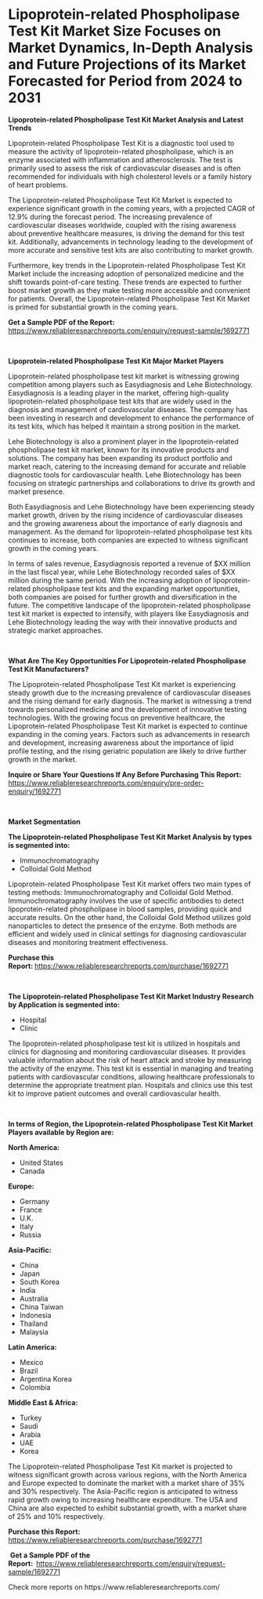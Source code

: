 <p><h1>Lipoprotein-related Phospholipase Test Kit Market Size Focuses on Market Dynamics, In-Depth Analysis and Future Projections of its Market Forecasted for Period from 2024 to 2031</h1></p><p><strong>Lipoprotein-related Phospholipase Test Kit Market Analysis and Latest Trends</strong></p>
<p><p>Lipoprotein-related Phospholipase Test Kit is a diagnostic tool used to measure the activity of lipoprotein-related phospholipase, which is an enzyme associated with inflammation and atherosclerosis. The test is primarily used to assess the risk of cardiovascular diseases and is often recommended for individuals with high cholesterol levels or a family history of heart problems.</p><p>The Lipoprotein-related Phospholipase Test Kit Market is expected to experience significant growth in the coming years, with a projected CAGR of 12.9% during the forecast period. The increasing prevalence of cardiovascular diseases worldwide, coupled with the rising awareness about preventive healthcare measures, is driving the demand for this test kit. Additionally, advancements in technology leading to the development of more accurate and sensitive test kits are also contributing to market growth.</p><p>Furthermore, key trends in the Lipoprotein-related Phospholipase Test Kit Market include the increasing adoption of personalized medicine and the shift towards point-of-care testing. These trends are expected to further boost market growth as they make testing more accessible and convenient for patients. Overall, the Lipoprotein-related Phospholipase Test Kit Market is primed for substantial growth in the coming years.</p></p>
<p><strong>Get a Sample PDF of the Report:&nbsp;</strong> <a href="https://www.reliableresearchreports.com/enquiry/request-sample/1692771">https://www.reliableresearchreports.com/enquiry/request-sample/1692771</a></p>
<p>&nbsp;</p>
<p><strong>Lipoprotein-related Phospholipase Test Kit Major Market Players</strong></p>
<p><p>Lipoprotein-related phospholipase test kit market is witnessing growing competition among players such as Easydiagnosis and Lehe Biotechnology. Easydiagnosis is a leading player in the market, offering high-quality lipoprotein-related phospholipase test kits that are widely used in the diagnosis and management of cardiovascular diseases. The company has been investing in research and development to enhance the performance of its test kits, which has helped it maintain a strong position in the market.</p><p>Lehe Biotechnology is also a prominent player in the lipoprotein-related phospholipase test kit market, known for its innovative products and solutions. The company has been expanding its product portfolio and market reach, catering to the increasing demand for accurate and reliable diagnostic tools for cardiovascular health. Lehe Biotechnology has been focusing on strategic partnerships and collaborations to drive its growth and market presence.</p><p>Both Easydiagnosis and Lehe Biotechnology have been experiencing steady market growth, driven by the rising incidence of cardiovascular diseases and the growing awareness about the importance of early diagnosis and management. As the demand for lipoprotein-related phospholipase test kits continues to increase, both companies are expected to witness significant growth in the coming years.</p><p>In terms of sales revenue, Easydiagnosis reported a revenue of $XX million in the last fiscal year, while Lehe Biotechnology recorded sales of $XX million during the same period. With the increasing adoption of lipoprotein-related phospholipase test kits and the expanding market opportunities, both companies are poised for further growth and diversification in the future. The competitive landscape of the lipoprotein-related phospholipase test kit market is expected to intensify, with players like Easydiagnosis and Lehe Biotechnology leading the way with their innovative products and strategic market approaches.</p></p>
<p>&nbsp;</p>
<p><strong>What Are The Key Opportunities For Lipoprotein-related Phospholipase Test Kit Manufacturers?</strong></p>
<p><p>The Lipoprotein-related Phospholipase Test Kit market is experiencing steady growth due to the increasing prevalence of cardiovascular diseases and the rising demand for early diagnosis. The market is witnessing a trend towards personalized medicine and the development of innovative testing technologies. With the growing focus on preventive healthcare, the Lipoprotein-related Phospholipase Test Kit market is expected to continue expanding in the coming years. Factors such as advancements in research and development, increasing awareness about the importance of lipid profile testing, and the rising geriatric population are likely to drive further growth in the market.</p></p>
<p><strong>Inquire or Share Your Questions If Any Before Purchasing This Report:</strong> <a href="https://www.reliableresearchreports.com/enquiry/pre-order-enquiry/1692771">https://www.reliableresearchreports.com/enquiry/pre-order-enquiry/1692771</a></p>
<p>&nbsp;</p>
<p><strong>Market Segmentation</strong></p>
<p><strong>The Lipoprotein-related Phospholipase Test Kit Market Analysis by types is segmented into:</strong></p>
<p><ul><li>Immunochromatography</li><li>Colloidal Gold Method</li></ul></p>
<p><p>Lipoprotein-related Phospholipase Test Kit market offers two main types of testing methods: Immunochromatography and Colloidal Gold Method. Immunochromatography involves the use of specific antibodies to detect lipoprotein-related phospholipase in blood samples, providing quick and accurate results. On the other hand, the Colloidal Gold Method utilizes gold nanoparticles to detect the presence of the enzyme. Both methods are efficient and widely used in clinical settings for diagnosing cardiovascular diseases and monitoring treatment effectiveness.</p></p>
<p><strong>Purchase this Report:&nbsp;</strong><a href="https://www.reliableresearchreports.com/purchase/1692771">https://www.reliableresearchreports.com/purchase/1692771</a></p>
<p>&nbsp;</p>
<p><strong>The Lipoprotein-related Phospholipase Test Kit Market Industry Research by Application is segmented into:</strong></p>
<p><ul><li>Hospital</li><li>Clinic</li></ul></p>
<p><p>The lipoprotein-related phospholipase test kit is utilized in hospitals and clinics for diagnosing and monitoring cardiovascular diseases. It provides valuable information about the risk of heart attack and stroke by measuring the activity of the enzyme. This test kit is essential in managing and treating patients with cardiovascular conditions, allowing healthcare professionals to determine the appropriate treatment plan. Hospitals and clinics use this test kit to improve patient outcomes and overall cardiovascular health.</p></p>
<p>&nbsp;</p>
<p><strong>In terms of Region, the Lipoprotein-related Phospholipase Test Kit Market Players available by Region are:</strong></p>
<p>
    <p> <strong> North America: </strong>
        <ul>
            <li>United States</li>
            <li>Canada</li>
        </ul>
        </p> 
    <p> <strong> Europe: </strong>
        <ul>
            <li>Germany</li>
            <li>France</li>
            <li>U.K.</li>
            <li>Italy</li>
            <li>Russia</li>
        </ul>
        </p> 
    <p> <strong> Asia-Pacific: </strong>
        <ul>
            <li>China</li>
            <li>Japan</li>
            <li>South Korea</li>
            <li>India</li>
            <li>Australia</li>
            <li>China Taiwan</li>
            <li>Indonesia</li>
            <li>Thailand</li>
            <li>Malaysia</li>
        </ul>
        </p> 
    <p> <strong> Latin America: </strong>
        <ul>
            <li>Mexico</li>
            <li>Brazil</li>
            <li>Argentina Korea</li>
            <li>Colombia</li>
        </ul>
        </p> 
    <p> <strong> Middle East & Africa: </strong>
        <ul>
            <li>Turkey</li>
            <li>Saudi</li>
            <li>Arabia</li>
            <li>UAE</li>
            <li>Korea</li>
        </ul>
    </p>
    </p>
<p><p>The Lipoprotein-related Phospholipase Test Kit market is projected to witness significant growth across various regions, with the North America and Europe expected to dominate the market with a market share of 35% and 30% respectively. The Asia-Pacific region is anticipated to witness rapid growth owing to increasing healthcare expenditure. The USA and China are also expected to exhibit substantial growth, with a market share of 25% and 10% respectively.</p></p>
<p><strong>Purchase this Report: </strong><a href="https://www.reliableresearchreports.com/purchase/1692771">https://www.reliableresearchreports.com/purchase/1692771</a></p>
<p>&nbsp;<strong>Get a Sample PDF of the Report:&nbsp;&nbsp;</strong><a href="https://www.reliableresearchreports.com/enquiry/request-sample/1692771">https://www.reliableresearchreports.com/enquiry/request-sample/1692771</a></p>
<p><strong></strong></p>
<p>Check more reports on https://www.reliableresearchreports.com/</p>